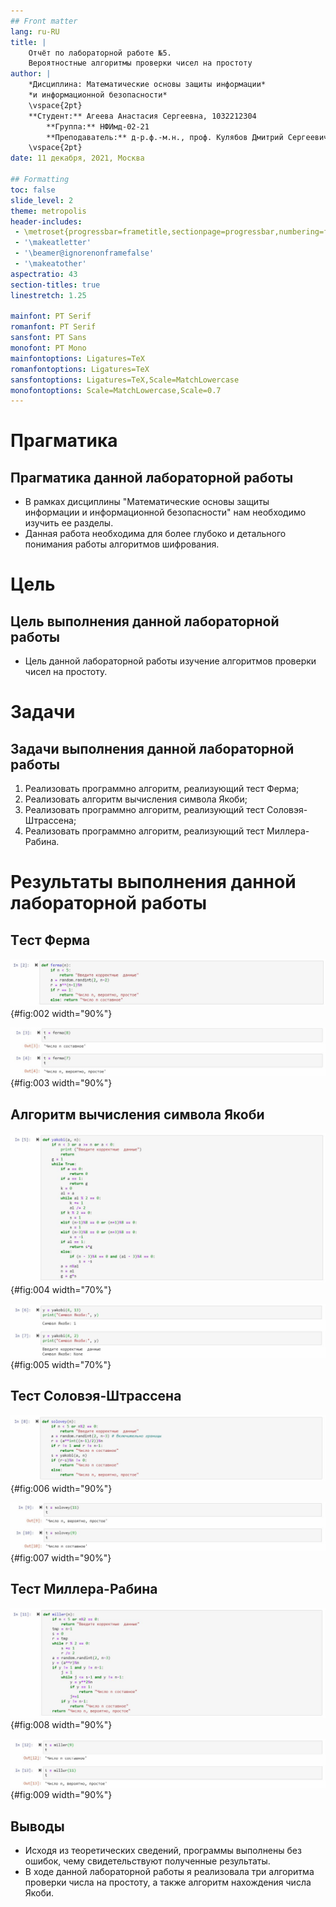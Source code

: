 ```yaml
---
## Front matter
lang: ru-RU
title: |
    Отчёт по лабораторной работе №5.  
    Вероятностные алгоритмы проверки чисел на простоту
author: |
    *Дисциплина: Математические основы защиты информации*  
    *и информационной безопасности*  
    \vspace{2pt}  
    **Студент:** Агеева Анастасия Сергеевна, 1032212304  
		**Группа:** НФИмд-02-21  
		**Преподаватель:** д-р.ф.-м.н., проф. Кулябов Дмитрий Сергеевич  
    \vspace{2pt}
date: 11 декабря, 2021, Москва

## Formatting
toc: false
slide_level: 2
theme: metropolis
header-includes:
 - \metroset{progressbar=frametitle,sectionpage=progressbar,numbering=fraction}
 - '\makeatletter'
 - '\beamer@ignorenonframefalse'
 - '\makeatother'
aspectratio: 43
section-titles: true
linestretch: 1.25

mainfont: PT Serif
romanfont: PT Serif
sansfont: PT Sans
monofont: PT Mono
mainfontoptions: Ligatures=TeX
romanfontoptions: Ligatures=TeX
sansfontoptions: Ligatures=TeX,Scale=MatchLowercase
monofontoptions: Scale=MatchLowercase,Scale=0.7
---
```


# Прагматика

## Прагматика данной лабораторной работы

- В рамках дисциплины "Математические основы защиты информации и информационной безопасности" нам необходимо изучить ее разделы. 
- Данная работа необходима для более глубоко и детального понимания работы алгоритмов шифрования.


# Цель

## Цель выполнения данной лабораторной работы

- Цель данной лабораторной работы изучение алгоритмов проверки чисел на простоту.

# Задачи

## Задачи выполнения данной лабораторной работы

1. Реализовать программно алгоритм, реализующий тест Ферма;
2. Реализовать алгоритм вычисления символа Якоби;
3. Реализовать программно алгоритм, реализующий тест Соловэя-Штрассена;
4. Реализовать программно алгоритм, реализующий тест Миллера-Рабина.

# Результаты выполнения данной лабораторной работы

## Tест Ферма

![Реализация теста Ферма](image/ferma_function.jpg){#fig:002 width="90%"}

![Результаты теста Ферма](image/ferma_results.jpg){#fig:003 width="90%"}

## Алгоритм вычисления символа Якоби

![Реализация алгоритма вычисления символа Якоби](image/yakobi_fuction.jpg){#fig:004 width="70%"}

![Результаты алгоритма вычисления символа Якоби](image/yakobi_results.jpg){#fig:005 width="70%"}

## Тест Соловэя-Штрассена

![Реализация теста Соловэя-Штрассена](image/solovey_function.jpg){#fig:006 width="90%"}

![Результаты теста Соловэя-Штрассена](image/solovey_results.jpg){#fig:007 width="90%"}

## Тест Миллера-Рабина

![Реализация теста Миллера-Рабина](image/miller_function.jpg){#fig:008 width="90%"}

![Результаты теста Миллера-Рабина](image/miller_results.jpg){#fig:009 width="90%"}

## Выводы

- Исходя из теоретических сведений, программы выполнены без ошибок, чему свидетельствуют полученные результаты.
- В ходе данной лабораторной работы я реализовала три алгоритма проверки числа на простоту, а также алгоритм нахождения числа Якоби.
